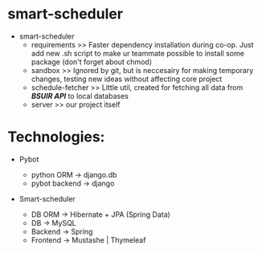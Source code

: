 # smart-scheduler
 


* smart-scheduler
    * requirements >> Faster dependency installation during co-op. Just add new .sh script to make ur teammate possible to install some package (don't forget about chmod)
    * sandbox >> Ignored by git, but is neccesairy for making temporary changes, testing new ideas without affecting core project 
    * schedule-fetcher >> Little util, created for fetching all data from ***BSUIR API*** to local databases 
    * server >> our project itself

# Technologies:

* Pybot
    * python ORM -> django.db
    * pybot backend -> django

* Smart-scheduler
    * DB ORM -> Hibernate + JPA (Spring Data)
    * DB -> MySQL
    * Backend -> Spring
    * Frontend -> Mustashe | Thymeleaf